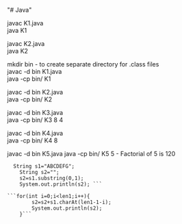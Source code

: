 "# Java" 

javac K1.java   
java K1   

javac K2.java   
java K2   

mkdir bin - to create separate directory for .class files   
javac -d bin K1.java   
java -cp bin/ K1   

javac -d bin K2.java   
java -cp bin/ K2   

javac -d bin K3.java   
java -cp bin/ K3 8 4   

javac -d bin K4.java   
java -cp bin/ K4 8   

javac -d bin K5.java
java -cp bin/ K5 5  -  Factorial of 5 is 120   

```
  String s1="ABCDEFG";
	String s2="";
	s2=s1.substring(0,1);
	System.out.println(s2); ```

```for(int i=0;i<len1;i++){
	    s2=s2+s1.charAt(len1-1-i);
	    System.out.println(s2);
	}```




